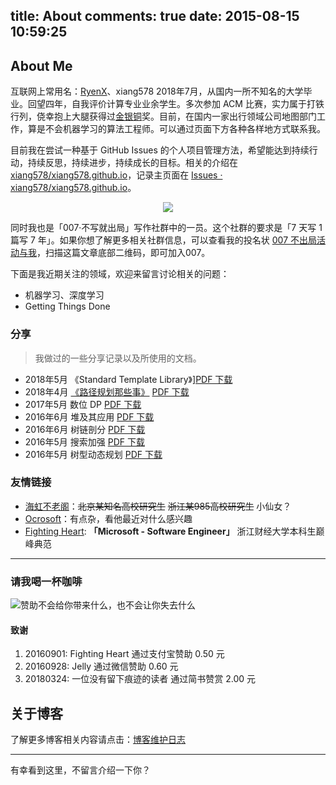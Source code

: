 title: About
comments: true
date: 2015-08-15 10:59:25
---

## About Me

互联网上常用名：[RyenX](https://github.com/xiang578)、xiang578
2018年7月，从国内一所不知名的大学毕业。回望四年，自我评价计算专业业余学生。多次参加 ACM 比赛，实力属于打铁行列，侥幸抱上大腿获得过[金](https://xiang578.com/2017/11/05/icpc-xian-2017/)[银](https://xiang578.com/2017/12/18/icpc-ecl-shanghai-2017/)[铜](https://xiang578.com/2017/01/29/icpc-beijing-2016/)奖。目前，在国内一家出行领域公司地图部门工作，算是不会机器学习的算法工程师。可以通过页面下方各种各样地方式联系我。

目前我在尝试一种基于 GitHub Issues 的个人项目管理方法，希望能达到持续行动，持续反思，持续进步，持续成长的目标。相关的介绍在 [xiang578/xiang578.github.io](https://github.com/xiang578/xiang578.github.io)，记录主页面在 [Issues · xiang578/xiang578.github.io](https://github.com/xiang578/xiang578.github.io/issues)。

<p align="center">
<a href="https://waffle.io/xiang578/xiang578.github.io/metrics/throughput" alt="Throughput Graph"><img src="https://graphs.waffle.io/xiang578/xiang578.github.io/throughput.svg"/></a>
</p>

同时我也是「007·不写就出局」写作社群中的一员。这个社群的要求是「7 天写 1 篇写 7 年」。如果你想了解更多相关社群信息，可以查看我的投名状 [007 不出局活动与我](https://xiang578.com/2018/02/13/007-and-me/)，扫描这篇文章底部二维码，即可加入007。

下面是我近期关注的领域，欢迎来留言讨论相关的问题：

- 机器学习、深度学习
- Getting Things Done

### 分享

> 我做过的一些分享记录以及所使用的文档。

- 2018年5月 《Standard Template Library》][PDF 下载](https://github.com/xiang578/xiang578.github.io/blob/master/file/stl.pdf)
- 2018年4月 [《路径规划那些事》](https://xiang578.com/2018/04/28/use-gtd-to-speach/) [PDF 下载](https://github.com/xiang578/xiang578.github.io/blob/master/file/0425.pdf)
- 2017年5月 数位 DP [PDF 下载](https://github.com/xiang578/xiang578.github.io/blob/master/file/20170525dp.pdf)
- 2016年6月 堆及其应用 [PDF 下载](https://github.com/xiang578/xiang578.github.io/blob/master/file/2016heap.pdf)
- 2016年6月 树链剖分 [PDF 下载](https://github.com/xiang578/xiang578.github.io/blob/master/file/2016treechain.pdf)
- 2016年5月 搜索加强 [PDF 下载](https://github.com/xiang578/xiang578.github.io/blob/master/file/20160531search.pdf)
- 2016年5月 树型动态规划 [PDF 下载](https://github.com/xiang578/xiang578.github.io/blob/master/file/20160531dp.pdf)


### 友情链接

- [海虹不老阁](http://haihongblog.com/)：~~北京某知名高校研究生~~ ~~浙江某985高校研究生~~ 小仙女？
- [Ocrosoft](https://www.ocrosoft.com/)：有点杂，看他最近对什么感兴趣
- [Fighting Heart](http://www.cnblogs.com/zufezzt): **「Microsoft - Software Engineer」** 浙江财经大学本科生巅峰典范


----------

### 请我喝一杯咖啡

![赞助不会给你带来什么，也不会让你失去什么](http://media.xiang578.com/%E6%94%B6%E6%AC%BE%E7%A0%81.jpg)

#### 致谢

1. 20160901: Fighting Heart 通过支付宝赞助 0.50 元
2. 20160928: Jelly 通过微信赞助 0.60 元
3. 20180324: 一位没有留下痕迹的读者 通过简书赞赏 2.00 元

## 关于博客

了解更多博客相关内容请点击：[博客维护日志](https://xiang578.com/2018/07/03/BlogLog/)

----------

有幸看到这里，不留言介绍一下你？

